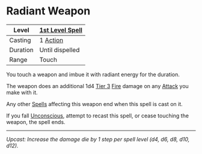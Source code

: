 # Radiant Weapon

| Level    | [1st Level Spell](1st%20Level%20Spells.md)                            |
| -------- | --------------------------------------------------------------------- |
| Casting  | 1 [Action](../../../../Game%20Procedures/Core%20Procedures/Action.md) |
| Duration | Until dispelled                                                       |
| Range    | Touch                                                                 |

You touch a weapon and imbue it with radiant energy for the duration.

The weapon does an additional 1d4 [Tier 3](../../../../Game%20Procedures/Combat/Damage/Damage%20Tiers/Tier%203.md) [Fire](../../../../Game%20Procedures/Combat/Damage/Damage%20Types/Fire.md) damage on any [Attack](../../../../Game%20Procedures/Combat/Attack.md) you make with it.

Any other [Spells](../../../Spells.md) affecting this weapon end when this spell is cast on it.

If you fall [Unconscious](../../../../Game%20Procedures/Conditions/Unconscious.md), attempt to recast this spell, or cease touching the weapon, the spell ends.

---
*Upcast: Increase the damage die by 1 step per spell level (d4, d6, d8, d10, d12).*

